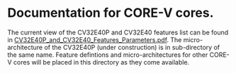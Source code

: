 # Documentation for CORE-V cores.

The current view of the CV32E40P and CV32E40 features list can be found in [CV32E40P_and_CV32E40_Features_Parameters.pdf](https://github.com/openhwgroup/core-v-docs/blob/master/cores/cv32e40p/CV32E40P_and%20CV32E40_Features_Parameters.pdf).  The micro-architecture of the CV32E40P (under construction) is in sub-directory of the same name.   Feature defintions and micro-architectures for other CORE-V cores will be placed in this directory as they come available.

